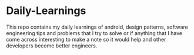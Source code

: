 # Daily-Learnings

This repo contains my daily learnings of android, design patterns, software engineering tips and problems that I try to solve or if anything that I have come across interesting to make a note so it would help and other developers become better engineers. 
